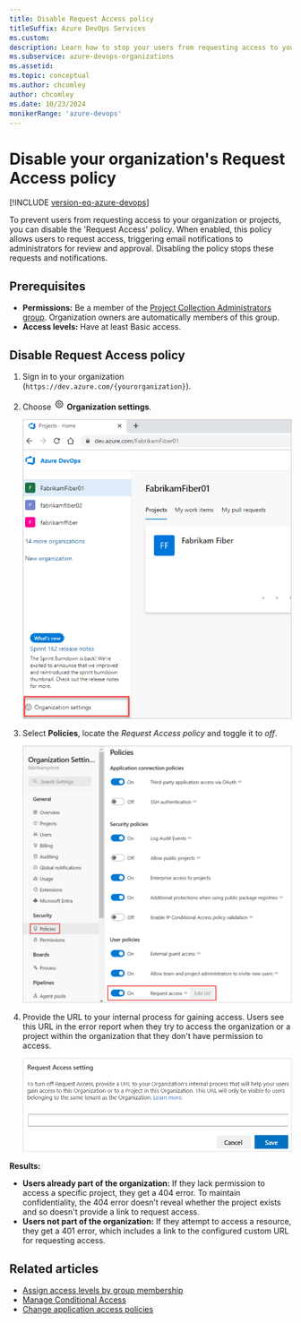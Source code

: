 ```yaml
---
title: Disable Request Access policy
titleSuffix: Azure DevOps Services
ms.custom: 
description: Learn how to stop your users from requesting access to your organization or project within your organization by disabling the Request Access policy.
ms.subservice: azure-devops-organizations
ms.assetid: 
ms.topic: conceptual
ms.author: chcomley
author: chcomley
ms.date: 10/23/2024
monikerRange: 'azure-devops'
---
```


# Disable your organization's Request Access policy

[!INCLUDE [version-eq-azure-devops](../../includes/version-eq-azure-devops.md)]

To prevent users from requesting access to your organization or projects, you can disable the 'Request Access' policy. When enabled, this policy allows users to request access, triggering email notifications to administrators for review and approval. Disabling the policy stops these requests and notifications.

## Prerequisites

- **Permissions:** Be a member of the [Project Collection Administrators group](../organizations/security/look-up-project-collection-administrators.md). Organization owners are automatically members of this group.
- **Access levels:** Have at least Basic access.

## Disable Request Access policy

1. Sign in to your organization (```https://dev.azure.com/{yourorganization}```).

2. Choose ![gear icon](../../media/icons/gear-icon.png) **Organization settings**.

   ![Screenshot shows Choose the gear icon and Organization settings button.](../../media/settings/open-admin-settings-vert.png)

3. Select **Policies**, locate the *Request Access policy* and toggle it to *off*.

   ![Screenshot shows Disable the Request Access policy in Organization settings.](media/request-access-policy-settings.png)

4. Provide the URL to your internal process for gaining access. Users see this URL in the error report when they try to access the organization or a project within the organization that they don't have permission to access.

   ![Screenshot shows prompt for entering the URL to your organization's internal process for gaining access.](media/disable-request-access-provide-url.png)

**Results:**

- **Users already part of the organization:** If they lack permission to access a specific project, they get a 404 error. To maintain confidentiality, the 404 error doesn’t reveal whether the project exists and so doesn't provide a link to request access.
- **Users not part of the organization:** If they attempt to access a resource, they get a 401 error, which includes a link to the configured custom URL for requesting access.

## Related articles

- [Assign access levels by group membership](assign-access-levels-by-group-membership.md)
- [Manage Conditional Access](change-application-access-policies.md)
- [Change application access policies](change-application-access-policies.md)
